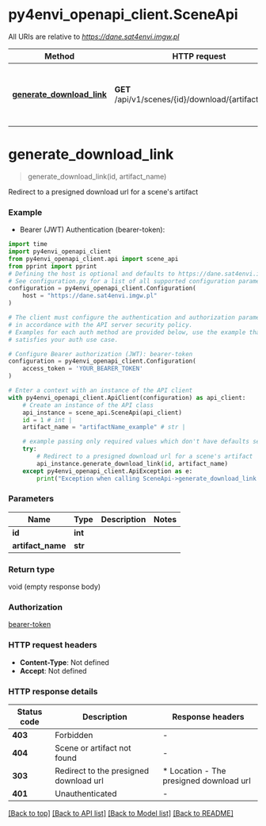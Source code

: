 # py4envi_openapi_client.SceneApi

All URIs are relative to *https://dane.sat4envi.imgw.pl*

Method | HTTP request | Description
------------- | ------------- | -------------
[**generate_download_link**](SceneApi.md#generate_download_link) | **GET** /api/v1/scenes/{id}/download/{artifactName} | Redirect to a presigned download url for a scene&#39;s artifact


# **generate_download_link**
> generate_download_link(id, artifact_name)

Redirect to a presigned download url for a scene's artifact

### Example

* Bearer (JWT) Authentication (bearer-token):
```python
import time
import py4envi_openapi_client
from py4envi_openapi_client.api import scene_api
from pprint import pprint
# Defining the host is optional and defaults to https://dane.sat4envi.imgw.pl
# See configuration.py for a list of all supported configuration parameters.
configuration = py4envi_openapi_client.Configuration(
    host = "https://dane.sat4envi.imgw.pl"
)

# The client must configure the authentication and authorization parameters
# in accordance with the API server security policy.
# Examples for each auth method are provided below, use the example that
# satisfies your auth use case.

# Configure Bearer authorization (JWT): bearer-token
configuration = py4envi_openapi_client.Configuration(
    access_token = 'YOUR_BEARER_TOKEN'
)

# Enter a context with an instance of the API client
with py4envi_openapi_client.ApiClient(configuration) as api_client:
    # Create an instance of the API class
    api_instance = scene_api.SceneApi(api_client)
    id = 1 # int | 
    artifact_name = "artifactName_example" # str | 

    # example passing only required values which don't have defaults set
    try:
        # Redirect to a presigned download url for a scene's artifact
        api_instance.generate_download_link(id, artifact_name)
    except py4envi_openapi_client.ApiException as e:
        print("Exception when calling SceneApi->generate_download_link: %s\n" % e)
```


### Parameters

Name | Type | Description  | Notes
------------- | ------------- | ------------- | -------------
 **id** | **int**|  |
 **artifact_name** | **str**|  |

### Return type

void (empty response body)

### Authorization

[bearer-token](../README.md#bearer-token)

### HTTP request headers

 - **Content-Type**: Not defined
 - **Accept**: Not defined


### HTTP response details
| Status code | Description | Response headers |
|-------------|-------------|------------------|
**403** | Forbidden |  -  |
**404** | Scene or artifact not found |  -  |
**303** | Redirect to the presigned download url |  * Location - The presigned download url <br>  |
**401** | Unauthenticated |  -  |

[[Back to top]](#) [[Back to API list]](../README.md#documentation-for-api-endpoints) [[Back to Model list]](../README.md#documentation-for-models) [[Back to README]](../README.md)

